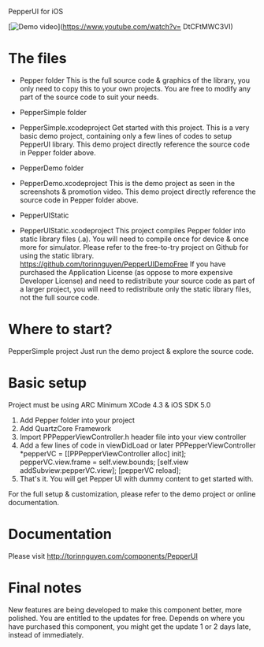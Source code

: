 PepperUI for iOS

[![Demo video](https://img.youtube.com/vi/DtCFtMWC3VI/0.jpg)](https://www.youtube.com/watch?v= DtCFtMWC3VI)


The files
===========================
* Pepper folder
  This is the full source code & graphics of the library, you only need to copy this to your own projects.
  You are free to modify any part of the source code to suit your needs.

* PepperSimple folder
* PepperSimple.xcodeproject
  Get started with this project.
  This is a very basic demo project, containing only a few lines of codes to setup PepperUI library.
  This demo project directly reference the source code in Pepper folder above.

* PepperDemo folder
* PepperDemo.xcodeproject
  This is the demo project as seen in the screenshots & promotion video.
  This demo project directly reference the source code in Pepper folder above.

* PepperUIStatic
* PepperUIStatic.xcodeproject
  This project compiles Pepper folder into static library files (.a).
  You will need to compile once for device & once more for simulator.
  Please refer to the free-to-try project on Github for using the static library.
  https://github.com/torinnguyen/PepperUIDemoFree
  If you have purchased the Application License  (as oppose to more expensive Developer License)
  and need to redistribute your source code as part of a larger project, you will need to redistribute
  only the static library files, not the full source code.



Where to start?
===========================

PepperSimple project
Just run the demo project & explore the source code.



Basic setup
===========================

Project must be using ARC
Minimum XCode 4.3 & iOS SDK 5.0
1. Add Pepper folder into your project
2. Add QuartzCore Framework
3. Import PPPepperViewController.h header file into your view controller
4. Add a few lines of code in viewDidLoad or later
              PPPepperViewController *pepperVC = [[PPPepperViewController alloc] init]; 
              pepperVC.view.frame = self.view.bounds;
              [self.view addSubview:pepperVC.view];
              [pepperVC reload];
5. That's it. You will get Pepper UI with dummy content to get started with.

For the full setup & customization, please refer to the demo project or online documentation.



Documentation
===========================
Please visit http://torinnguyen.com/components/PepperUI



Final notes
===========================
New features are being developed to make this component better, more polished. You are entitled to the updates for free.
Depends on where you have purchased this component, you might get the update 1 or 2 days late, instead of immediately.


